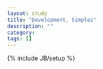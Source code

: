 ```yaml
---
layout: study
title: "Development, Simples"
description: ""
category: 
tags: []
---
```

{% include JB/setup %}
